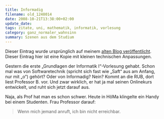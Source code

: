```yaml
---
title: Informadig
filename: old_1248014
date: 2008-10-21T13:38:00+02:00
update_date:
tags: zitate, uni, mathematik, informatik, vorlesung
category: ganz_normaler_wahnsinn
summary: Szenen aus dem Studium
---
```

Dieser Eintrag wurde ursprünglich auf meinem [alten Blog veröffentlicht](https://stu.blogger.de/stories/1248014/). Dieser Eintrag hier ist eine Kopie mit kleinen technischen Anpassungen.

Gestern die erste „Grundlagen der Informatik I“-Vorlesung gehabt. Schon mal was von Softwaretechnik (spricht sich fast wie „Saft“ aus am Anfang, nur mit „o“) gehört? Oder von Informadig? Nein? Kommt an die RUB, dort liest Professor B. vor. Und zwar wirklich, er hat ja mal seinen Onlinekurs entwickelt, und ruht sich jetzt darauf aus.

Naja, als Prof hat man es schon schwer. Heute in HöMa klingelte ein Handy bei einem Studenten. Frau Professor darauf:
> Wenn mich jemand anruft, ich bin nicht erreichbar.
